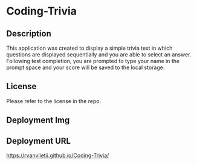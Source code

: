 # Coding-Trivia

## Description
This application was created to display a simple trivia test in which questions are displayed sequentially and you are able to select an answer. Following test completion, you are prompted to type your name in the prompt space and your score will be saved to the local storage. 

## License
Please refer to the license in the repo.

## Deployment Img

## Deployment URL
https://rvanvlietii.github.io/Coding-Trivia/